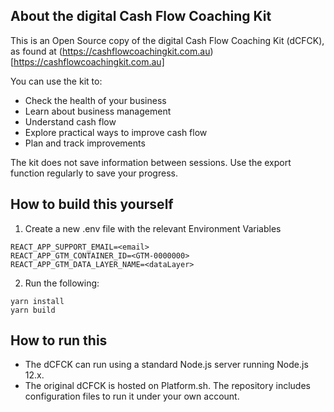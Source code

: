 ## About the digital Cash Flow Coaching Kit

This is an Open Source copy of the digital Cash Flow Coaching Kit (dCFCK), as found at (https://cashflowcoachingkit.com.au)[https://cashflowcoachingkit.com.au]

You can use the kit to:

- Check the health of your business
- Learn about business management
- Understand cash flow
- Explore practical ways to improve cash flow
- Plan and track improvements

The kit does not save information between sessions. Use the export function regularly to save your progress.

## How to build this yourself

1. Create a new .env file with the relevant Environment Variables

```
REACT_APP_SUPPORT_EMAIL=<email>
REACT_APP_GTM_CONTAINER_ID=<GTM-0000000>
REACT_APP_GTM_DATA_LAYER_NAME=<dataLayer>
```

2. Run the following:

```
yarn install
yarn build
```

## How to run this

- The dCFCK can run using a standard Node.js server running Node.js 12.x.
- The original dCFCK is hosted on Platform.sh. The repository includes configuration files to run it under your own account.
